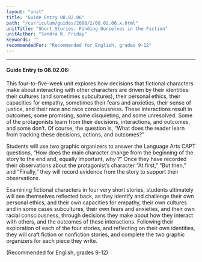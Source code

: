 ```yaml
---
layout: "unit"
title: "Guide Entry 08.02.06"
path: "/curriculum/guides/2008/2/08.02.06.x.html"
unitTitle: "Short Stories: Finding Ourselves in the Fiction"
unitAuthor: "Sandra K. Friday"
keywords: ""
recommendedFor: "Recommended for English, grades 9-12"
---
```

<body>
<hr/>
 <h4>
  Guide Entry to 08.02.06:
 </h4>
 <p>
  This four-to-five-week unit explores how decisions that fictional characters make about interacting with other characters are driven by their identities: their cultures (and sometimes subcultures), their personal ethics, their capacities for empathy, sometimes their fears and anxieties, their sense of justice, and their race and race consciousness. These interactions result in outcomes, some promising, some disquieting, and some unresolved. Some of the protagonists learn from their decisions, interactions, and outcomes, and some don’t. Of course, the question is, “What does the reader learn from tracking these decisions, actions, and outcomes?”
 </p>
<p>
  Students will use two graphic organizers to answer the Language Arts CAPT questions, “How does the main character change from the beginning of the story to the end and, equally important,
  <i>
   why
  </i>
  ?” Once they have recorded their observations about the protagonist’s character “At first,” “But then,” and “Finally,” they will record evidence from the story to support their observations.
 </p>
<p>
  Examining fictional characters in four very short stories, students ultimately will see themselves reflected back, as they identify and challenge their own personal ethics, and their own capacities for empathy, their own cultures and in some cases subcultures, their own fears and anxieties, and their own racial consciousness, through decisions they make about how they interact with others, and the outcomes of these interactions. Following their exploration of each of the four stories, and reflecting on their own identities, they will craft fiction or nonfiction stories, and complete the two graphic organizers for each piece they write.
 </p>
<p>
  (Recommended for English, grades 9-12)
 </p>




</body>